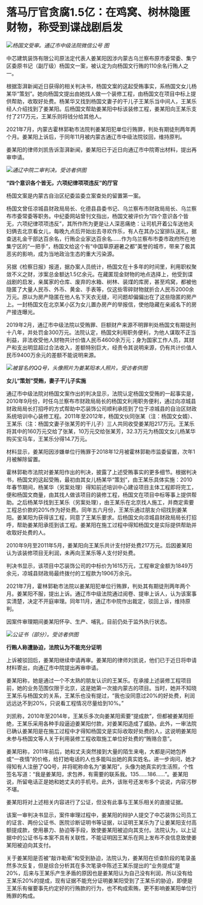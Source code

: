 # 落马厅官贪腐1.5亿：在鸡窝、树林隐匿财物，称受到谍战剧启发

![](https://inews.gtimg.com/newsapp_bt/0/15617473110/1000)_杨国文受审。通辽市中级法院微信公号
图_

中芯建筑装饰有限公司原法定代表人姜某阳因涉内蒙古乌兰察布原市委常委、集宁区委原书记（副厅级）杨国文一案，被认定为向杨国文行贿的110余名行贿人之一。

根据澎湃新闻近日获得的相关判决书，杨国文案的这起受贿事实，系杨国文女儿杨某华“策划”。她向杨国文提出由她找人做一个装修工程，由杨国文在项目中标上提供帮助，收取好处费。杨某华又找到杨国文妻子的干儿子王某乐当中间人，王某乐经人介绍找到了姜某阳。后杨国文帮助姜某阳中标该装修工程，姜某阳向王某乐支付了217万元，王某乐则将钱分给其他人。

2021年7月，内蒙古霍林郭勒市法院判姜某阳犯单位行贿罪，判处有期徒刑两年两个月。姜某阳上诉后，于同年11月被内蒙古通辽市中级法院驳回，维持原判。

姜某阳的律师刘凯告诉澎湃新闻，姜某阳已于近日向通辽市中院寄出材料，提出再审申请。

![](https://inews.gtimg.com/newsapp_bt/0/15617473114/1000)_通辽中院二审判决。受访者供图_

**“四个意识各个皆无，六项纪律项项违反”的厅官**

杨国文案是内蒙古自治区纪委监委立案查处的留置第一案。

杨国文曾任凉城县财政局局长、化德县县委书记、乌兰察布市财政局局长、乌兰察布市委常委等职务。中纪委网站曾刊文指出，杨国文被评价为“四个意识各个皆无，六项纪律项项违反”，其所作所为更是让人深恶痛绝：让司机开着公车送他夫妇俩去北京看女儿，每晚九点后开始出去寻欢作乐，有人在其办公室排队送礼，据查送礼金干部达百余名，行贿企业家达百余名……作为乌兰察布市委市政府所在地集宁区的“一把手”，杨国文给这个有“中国草原避暑之都”美誉的城市，带来了极其恶劣的影响，成为当地政治生态的重大污染源。

另据《检察日报》报道，据办案人员统计，杨国文在十多年的时间里，利用职权聚敛不义之财，涉案总金额达1.5亿余元。在藏匿现金财物的地点选择上，他受到谍战剧的启发，亲属家的仓库、废弃的水箱、树林、装煤的库房，甚至鸡窝，都被他隐匿了大量人民币、外币、黄金、手表等，仅这些零碎财物就折合人民币2000余万元。原以为房产隐匿在他人名下天衣无缝，可问题却偏偏出在了这些隐匿的房产上。一封杨国文在北京某小区为女儿置办房产的举报信，使他隐藏在亲戚名下的房产接连曝光。

2019年2月，通辽市中级法院以受贿罪、巨额财产来源不明罪判处杨国文有期徒刑十八年，并处罚金300万元。法院认定，杨国文利用职务便利，为他人谋取不正当利益，非法收受他人财物共计价值人民币4600余万元；身为国家工作人员，其财产和支出明显超过合法收入，差额特别巨大，经责令其说明来源，仍有共计价值人民币9400万余元的差额不能说明来源。

![](https://inews.gtimg.com/newsapp_bt/0/15617473126/1000)_被冒名的QQ号，头像照片为姜某阳本人照片。受访者供图_

**女儿“策划”受贿，妻子干儿子实施**

通辽市中级法院对杨国文案作出的判决显示，法院认定杨国文受贿的一起事实是，2010年9月份，时任乌兰察布市财政局局长的杨国文利用职务便利，通过向凉城县财政局局长打招呼的方式帮助中芯装饰公司顺利承揽到了位于凉城县的自治区财政系统培训中心装修工程。2011年至2012年，杨国文伙同张某（注：杨国文女婿）、王某乐（注：杨国文妻子张某芳的干儿子）三人共同收受姜某阳217万元。王某乐将其中的160万元交给了张某，10万元交给张某芳，32.3万元为杨国文女儿杨某华购买宝马车，王某乐分得14.7万元。

材料显示，姜某阳因涉嫌单位行贿罪于2018年12月被霍林郭勒市监委留置，次年1月被解除留置。

霍林郭勒市法院对姜某阳作出的判决，披露了上述受贿事实的更多细节。根据判决书，杨国文的这起受贿，最初由其女儿杨某华“策划”，由王某乐具体实施：2010年春节期间，杨某华（另案处理）得知前述培训中心建设项目主体工程即将完工，便和杨国文商量，由其找人做该项目的装修工程，杨国文在项目中标等事上提供帮助。之后杨某华找到王某乐（另案处理），由王某乐在北京找人施工，并商定索要工程总价款的20%作为好处费。同年五六月份，王某乐通过朋友介绍找到姜某阳。姜某阳为获得该工程，同意了王某乐要求。后杨国文向凉城县财政局局长打招呼，帮助姜某阳承揽到该工程。姜某阳在施工过程中得知杨国文是实际提供帮助并收取好处费的人。

2010年9月至2011年5月，姜某阳向王某乐共计支付好处费217万元。后因姜某阳认为该装修项目无利润，未再向王某乐等人支付好处费。

判决书显示，该项目中芯装饰公司的中标价为1615万元，工程审定金额为1849万余元，凉城县财政局最终拨付的工程款为1906万余元。

2021年7月，霍林郭勒市法院以姜某阳犯单位行贿罪，判处其有期徒刑两年两个月。姜某阳不服，提出上诉。通辽市中级法院通过阅卷、提审上诉人，认为该案事实清楚，决定不开庭审理。同年11月，通辽市中院作出裁定，驳回上诉，维持原判。

因案件审理期间姜某阳怀孕、生产、哺乳，目前仍处于监外执行状态。

![](https://inews.gtimg.com/newsapp_bt/0/15617473130/1000)_公证书（部分）。受访者供图_

**行贿人称遭胁迫，法院认为不能充分证明**

上诉被驳回后，姜某阳继续申请再审。姜某阳的律师刘凯说，他们已于近日将申请材料寄出，向通辽市中院提出再审申请。

姜某阳称，她是通过一个不太熟的朋友认识的王某乐。在承接上述装修工程项目前，她的业务范围仅限于北京，这是她第一次接内蒙古的项目。当时，她并不知晓王某乐与杨国文的关系，王某乐也没有提过，“我也没同意过20%的好处费，利润远远达不到20%，只说看工程情况尽量给到10%。”

刘凯称，2010年至2014年，王某乐多次向姜某阳索要“提成款”，但都被姜某阳拒绝，王某乐采用各种手段逼迫姜某阳付款，对姜某阳造成了威胁。此外，一审法院已确认姜某阳是在施工过程中才得知杨国文是实际收取好处费的人，这说明姜某阳未参与杨国文等人关于利用装修工程收取施工单位好处费的“贿赂合意”。

姜某阳称，2011年前后，她和丈夫突然接到大量的陌生来电，大都是问她包养或“一夜情”的价格，给打她电话的人也多能叫出她的真实姓名。进一步询问，她才得知有人注册了QQ号，并将昵称命名为“姜某阳”，头像为她真实的生活照，个性签名写道：“我是姜某阳，求包养，有需要的联系我。135……186……”。姜某阳说，所留电话正是她和她丈夫的手机号。此外，该账号还发布多个说说，内容污秽不堪。

姜某阳将对上述相关内容进行了公证，但没有此事与王某乐相关的直接证据。

该案一审判决书显示，案件审理过程中，姜某阳的辩护人提交了中芯装饰公司员工的证言、两份公证书、医院诊断证明书等证据，以证明王某乐为了让姜某阳支付高额提成款，使用暴力、胁迫等手段，致使姜某阳被迫向其支付。法院认为，以上证据中的公证书与本案不具有关联性，不能证明因王某乐在网上发布不良信息致使姜某阳被迫向其支付。

关于姜某阳是否被“敲诈勒索”和受到胁迫，法院认为，姜某阳在侦查阶段的笔录虽然多次反复，但是综合分析其在多次笔录中陈述王某乐提出的“业务提成”是20%，后来与王某乐产生矛盾的原因也是姜某阳认为自己没有利润，所以没有给王某乐20%的提成，现有证据不能充分证明姜某阳受到了王某乐的胁迫，即便是王某乐有催要事先约定好的行贿款的行为，也不构成索贿，更不影响姜某阳单位行贿罪的构成。

